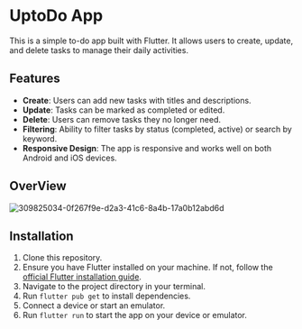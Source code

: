 # UptoDo App

This is a simple to-do app built with Flutter. It allows users to create, update, and delete tasks to manage their daily activities.

## Features

- **Create**: Users can add new tasks with titles and descriptions.
- **Update**: Tasks can be marked as completed or edited.
- **Delete**: Users can remove tasks they no longer need.
- **Filtering**: Ability to filter tasks by status (completed, active) or search by keyword.
- **Responsive Design**: The app is responsive and works well on both Android and iOS devices.

## OverView

![309825034-0f267f9e-d2a3-41c6-8a4b-17a0b12abd6d](https://github.com/MohamedEssam9009/UpTodo/assets/77198018/5729856c-a4bb-42bd-b74c-25070bff1a8c)


## Installation

1. Clone this repository.
2. Ensure you have Flutter installed on your machine. If not, follow the [official Flutter installation guide](https://flutter.dev/docs/get-started/install).
3. Navigate to the project directory in your terminal.
4. Run `flutter pub get` to install dependencies.
5. Connect a device or start an emulator.
6. Run `flutter run` to start the app on your device or emulator.

